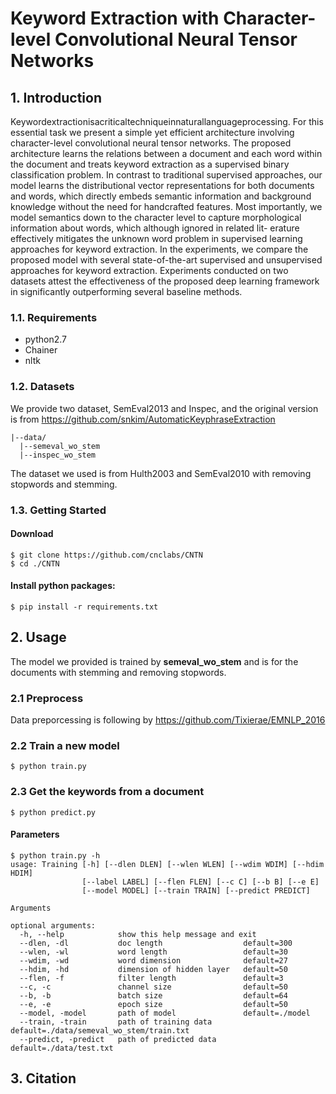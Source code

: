 # Keyword Extraction with Character-level Convolutional Neural Tensor Networks
## 1. Introduction
Keywordextractionisacriticaltechniqueinnaturallanguageprocessing. For this essential task we present a simple yet efficient architecture involving character-level convolutional neural tensor networks. The proposed architecture learns the relations between a document and each word within the document and treats keyword extraction as a supervised binary classification problem. In contrast to traditional supervised approaches, our model learns the distributional vector representations for both documents and words, which directly embeds semantic information and background knowledge without the need for handcrafted features.
Most importantly, we model semantics down to the character level to capture morphological information about words, which although ignored in related lit- erature effectively mitigates the unknown word problem in supervised learning approaches for keyword extraction. In the experiments, we compare the proposed model with several state-of-the-art supervised and unsupervised approaches for keyword extraction. Experiments conducted on two datasets attest the effectiveness of the proposed deep learning framework in significantly outperforming several baseline methods.

### 1.1. Requirements
- python2.7
- Chainer
- nltk

### 1.2. Datasets

We provide two dataset, SemEval2013 and Inspec, and the original version is from
https://github.com/snkim/AutomaticKeyphraseExtraction

```
|--data/
  |--semeval_wo_stem
  |--inspec_wo_stem
```

The dataset we used is from Hulth2003 and SemEval2010 with removing stopwords and stemming.

### 1.3. Getting Started
#### Download
```
$ git clone https://github.com/cnclabs/CNTN
$ cd ./CNTN
```

#### Install python packages:
```
$ pip install -r requirements.txt
```

## 2. Usage
The model we provided is trained by **semeval_wo_stem** and is for the documents with stemming and removing stopwords.


### 2.1 Preprocess 
Data preporcessing is following by 
https://github.com/Tixierae/EMNLP_2016

### 2.2 Train a new model
```
$ python train.py
```

### 2.3 Get the keywords from a document
```
$ python predict.py
```

#### Parameters
```
$ python train.py -h
usage: Training [-h] [--dlen DLEN] [--wlen WLEN] [--wdim WDIM] [--hdim HDIM]
                [--label LABEL] [--flen FLEN] [--c C] [--b B] [--e E]
                [--model MODEL] [--train TRAIN] [--predict PREDICT]

Arguments

optional arguments:
  -h, --help            show this help message and exit
  --dlen, -dl           doc length                  default=300
  --wlen, -wl           word length                 default=30
  --wdim, -wd           word dimension              default=27
  --hdim, -hd           dimension of hidden layer   default=50
  --flen, -f            filter length               default=3
  --c, -c               channel size                default=50
  --b, -b               batch size                  default=64
  --e, -e               epoch size                  default=50
  --model, -model       path of model               default=./model
  --train, -train       path of training data       default=./data/semeval_wo_stem/train.txt
  --predict, -predict   path of predicted data      default=./data/test.txt
```


## 3. Citation
```
```
